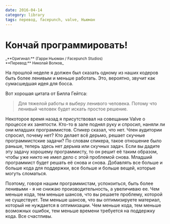 ```yaml
---
date: 2016-04-14
category: library
tags: перевод, facepunch, valve, Ньюман
---
```




# Кончай программировать!

<small>
_**Оригинал:** <https://garry.tv/2013/10/17/stop-programming/> (Гарри Ньюман / Facepunch Studios)
<br>
**Перевод:** Николай Волков_
</small>

На прошлой неделе я должен был сказать одному из наших кодеров быть более ленивым и меньше работать. Это, вероятно, звучит как сумасшедшая идея для босса.

Вот хорошая цитата от Билла Гейтса:

> Для тяжелой работы я выберу ленивого человека. Потому что ленивый человек будет искать простое решение.

Некоторое время назад я присутствовал на совещании Valve о процессе их занятости. Кто-то в зале поднял руку и спросил, наняли ли они младших программистов. Спикер сказал, что нет. Член аудитории спросил, почему нет? Кто делает всё дерьмо, решает скучные программистские задачи? По словам спикера, такое отношение было раньше, теперь здесь нет дерьма или скучных задач. Если вы дадите эту задачу хорошему программисту, то он решит её таким образом, чтобы уже никто не имел дело с этой проблемой снова. Младший программист будет решать её снова и снова. Добавлять все больше и больше кода для поддержки, все больше и больше вещей, которые могуть сломаться.

Поэтому, говоря нашим программистам, успокоиться, быть более ленивыми - я не снижаю производительность, а увеличиваю ее. Чем меньше кода, тем меньше шансов, что вы решаете проблему, которой не существует. Тем меньше шансов, что вы оптимизируете материал, который не нуждается в оптимизации. Чем меньше кода, тем меньше возможных ошибок, тем меньше времени требуется на поддержку кода. Все счастливы.
